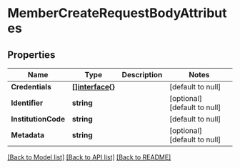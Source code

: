 # MemberCreateRequestBodyAttributes

## Properties
Name | Type | Description | Notes
------------ | ------------- | ------------- | -------------
**Credentials** | [**[]interface{}**](interface{}.md) |  | [default to null]
**Identifier** | **string** |  | [optional] [default to null]
**InstitutionCode** | **string** |  | [default to null]
**Metadata** | **string** |  | [optional] [default to null]

[[Back to Model list]](../README.md#documentation-for-models) [[Back to API list]](../README.md#documentation-for-api-endpoints) [[Back to README]](../README.md)


